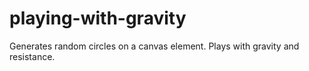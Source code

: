 # playing-with-gravity
Generates random circles on a canvas element. Plays with gravity and resistance.
